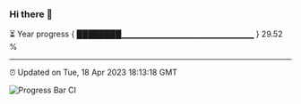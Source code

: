 ### Hi there 👋

⏳ Year progress { ████████▁▁▁▁▁▁▁▁▁▁▁▁▁▁▁▁▁▁▁▁▁▁ } 29.52 %

---

⏰ Updated on Tue, 18 Apr 2023 18:13:18 GMT

![Progress Bar CI](https://github.com/liununu/liununu/workflows/Progress%20Bar%20CI/badge.svg)
